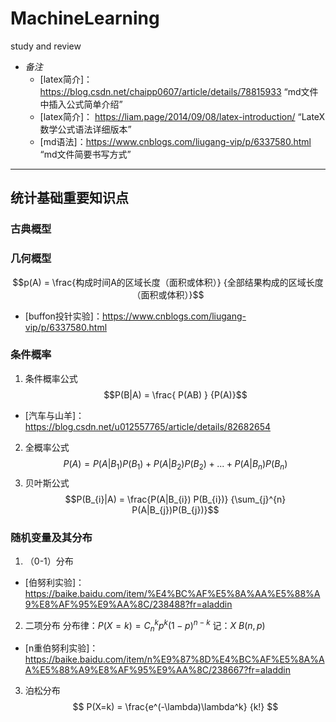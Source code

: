 # MachineLearning
study and review
+ *备注*
  + [latex简介]： https://blog.csdn.net/chaipp0607/article/details/78815933 “md文件中插入公式简单介绍”
  + [latex简介]： https://liam.page/2014/09/08/latex-introduction/ “LateX数学公式语法详细版本”
  + [md语法]：https://www.cnblogs.com/liugang-vip/p/6337580.html “md文件简要书写方式”

***

## 统计基础重要知识点
### 古典概型
### 几何概型
$$p(A) = \frac{构成时间A的区域长度（面积或体积）} {全部结果构成的区域长度（面积或体积）}$$
  * [buffon投针实验]：https://www.cnblogs.com/liugang-vip/p/6337580.html
### 条件概率
1. 条件概率公式
$$P(B|A) = \frac{ P(AB) } {P(A)}$$
  * [汽车与山羊]：https://blog.csdn.net/u012557765/article/details/82682654
2. 全概率公式
$$P(A)=P(A|B_{1}) P(B_{1}) + P(A|B_{2}) P(B_{2}) + ... + P(A|B_{n}) P(B_{n})$$
3. 贝叶斯公式
$$P(B_{i}|A) = \frac{P(A|B_{i}) P(B_{i})} {\sum_{j}^{n} P(A|B_{j})P(B_{j})}$$
### 随机变量及其分布
1. （0-1）分布
  * [伯努利实验]： https://baike.baidu.com/item/%E4%BC%AF%E5%8A%AA%E5%88%A9%E8%AF%95%E9%AA%8C/238488?fr=aladdin
2. 二项分布
  分布律：$P(X=k) = C_n^kp^k(1-p)^{n-k}$
  记：$X~B(n,p)$
  * [n重伯努利实验]： https://baike.baidu.com/item/n%E9%87%8D%E4%BC%AF%E5%8A%AA%E5%88%A9%E8%AF%95%E9%AA%8C/238667?fr=aladdin
3. 泊松分布
  $$ P(X=k) = \frac{e^(-\lambda)\lambda^k} {k!} $$

